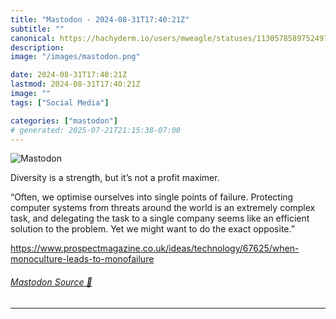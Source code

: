 ```yaml
---
title: "Mastodon - 2024-08-31T17:40:21Z"
subtitle: ""
canonical: https://hachyderm.io/users/mweagle/statuses/113057858975249787
description:
image: "/images/mastodon.png"

date: 2024-08-31T17:40:21Z
lastmod: 2024-08-31T17:40:21Z
image: ""
tags: ["Social Media"]

categories: ["mastodon"]
# generated: 2025-07-21T21:15:38-07:00
---
```

![Mastodon](/images/mastodon.png)

<p>Diversity is a strength, but it’s not a profit maximer. </p><p>“Often, we optimise ourselves into single points of failure. Protecting computer systems from threats around the world is an extremely complex task, and delegating the task to a single company seems like an efficient solution to the problem. Yet we might want to do the exact opposite.”</p><p><a href="https://www.prospectmagazine.co.uk/ideas/technology/67625/when-monoculture-leads-to-monofailure" target="_blank" rel="nofollow noopener noreferrer" translate="no"><span class="invisible">https://www.</span><span class="ellipsis">prospectmagazine.co.uk/ideas/t</span><span class="invisible">echnology/67625/when-monoculture-leads-to-monofailure</span></a></p>


###### [Mastodon Source 🐘](https://hachyderm.io/@mweagle/113057858975249787)

___
